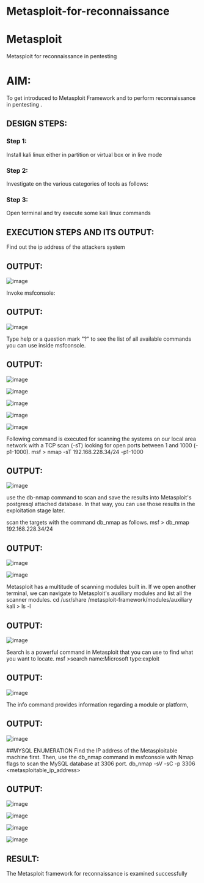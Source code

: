 # Metasploit-for-reconnaissance
# Metasploit
Metasploit for reconnaissance in pentesting

# AIM:

To get introduced to Metasploit Framework and to  perform reconnaissance  in pentesting .

## DESIGN STEPS:

### Step 1:

Install kali linux either in partition or virtual box or in live mode

### Step 2:

Investigate on the various categories of tools as follows:

### Step 3:

Open terminal and try execute some kali linux commands

## EXECUTION STEPS AND ITS OUTPUT:
Find out the ip address of the attackers system
## OUTPUT:
![image](https://github.com/user-attachments/assets/02d3b593-356c-4a6f-bd66-92f6f7945c2b)


Invoke msfconsole:
## OUTPUT:


![image](https://github.com/user-attachments/assets/33f17cb8-d8bd-466d-9cae-770f2e9182dc)


Type help or a question mark "?" to see the list of all available commands you can use inside msfconsole.

## OUTPUT:
![image](https://github.com/user-attachments/assets/8caf5a45-c625-4843-81a4-d971723886a1)


![image](https://github.com/user-attachments/assets/ad8e716a-1521-474d-b4f3-24087291b8de)


![image](https://github.com/user-attachments/assets/e2151644-cb45-47b0-b5d6-52dfffd540ae)

![image](https://github.com/user-attachments/assets/50317f1f-c1d7-4b07-aa2e-b87138bdb182)

![image](https://github.com/user-attachments/assets/3676ec8f-8c68-4638-a1a6-bf0be0f55d91)

Following command is executed for scanning the systems on our local area network with a TCP scan (-sT) looking for open ports between 1 and 1000 (-p1-1000).
msf >  nmap -sT 192.168.228.34/24 -p1-1000
## OUTPUT:

![image](https://github.com/user-attachments/assets/f6107d55-b6be-419d-ac33-70ab3f5c98ae)


use the db-nmap command to scan and save the results into Metasploit's postgresql attached database. In that way, you can use those results in the exploitation stage later.

scan the targets with the command db_nmap as follows.
msf > db_nmap 192.168.228.34/24
## OUTPUT:

![image](https://github.com/user-attachments/assets/50dea356-0ae7-43f9-83ae-81f7b8666acb)

![image](https://github.com/user-attachments/assets/fabc5012-4f11-4958-820b-3540e66da0cf)

Metasploit has a multitude of scanning modules built in. If we open another terminal, we can navigate to Metasploit's auxiliary modules and list all the scanner modules.
cd /usr/share /metasploit-framework/modules/auxiliary
kali > ls -l
## OUTPUT:

![image](https://github.com/user-attachments/assets/f786a914-c3b4-4315-9d50-493b922e7625)


Search is a powerful command in Metasploit that you can use to find what you want to locate. 
msf >search name:Microsoft type:exploit
## OUTPUT:
![image](https://github.com/user-attachments/assets/0b427bc1-c9a4-4b64-a7c9-b9af195742d5)



The info command provides information regarding a module or platform,
## OUTPUT:
![image](https://github.com/user-attachments/assets/322ff570-5172-4403-9e47-b8fee1f3b2ba)


##MYSQL ENUMERATION
Find the IP address of the Metasploitable machine first. Then, use the db_nmap command in msfconsole with Nmap flags to scan the MySQL database at 3306 port.
db_nmap -sV -sC -p 3306 <metasploitable_ip_address>
## OUTPUT:
![image](https://github.com/user-attachments/assets/094acac8-1f90-4925-94cb-786ca8c3b9bc)



![image](https://github.com/user-attachments/assets/aa2da112-d11c-4b3b-92cd-ab4f5b832bbd)


![image](https://github.com/user-attachments/assets/de1a7e8e-365f-4ec3-b935-8f787efbbc2d)


![image](https://github.com/user-attachments/assets/1b838876-bbbe-4b76-b862-7db49b93a6cb)


## RESULT:
The Metasploit framework for reconnaissance is  examined successfully
